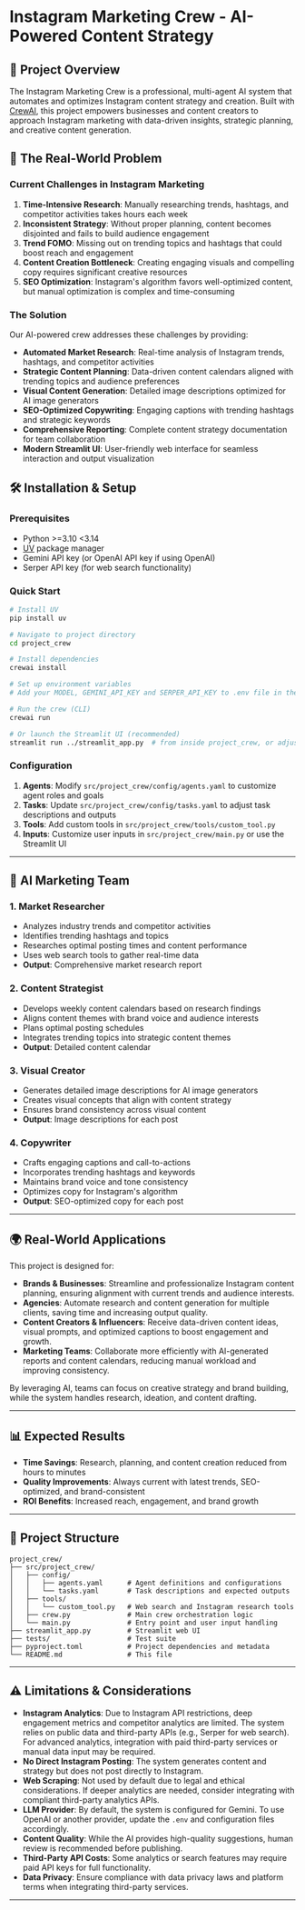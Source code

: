 # Instagram Marketing Crew - AI-Powered Content Strategy

## 🚀 Project Overview

The Instagram Marketing Crew is a professional, multi-agent AI system that automates and optimizes Instagram content strategy and creation. Built with [CrewAI](https://crewai.com), this project empowers businesses and content creators to approach Instagram marketing with data-driven insights, strategic planning, and creative content generation.

## 🌟 The Real-World Problem

### Current Challenges in Instagram Marketing

1. **Time-Intensive Research**: Manually researching trends, hashtags, and competitor activities takes hours each week
2. **Inconsistent Strategy**: Without proper planning, content becomes disjointed and fails to build audience engagement
3. **Trend FOMO**: Missing out on trending topics and hashtags that could boost reach and engagement
4. **Content Creation Bottleneck**: Creating engaging visuals and compelling copy requires significant creative resources
5. **SEO Optimization**: Instagram's algorithm favors well-optimized content, but manual optimization is complex and time-consuming

### The Solution

Our AI-powered crew addresses these challenges by providing:

- **Automated Market Research**: Real-time analysis of Instagram trends, hashtags, and competitor activities
- **Strategic Content Planning**: Data-driven content calendars aligned with trending topics and audience preferences
- **Visual Content Generation**: Detailed image descriptions optimized for AI image generators
- **SEO-Optimized Copywriting**: Engaging captions with trending hashtags and strategic keywords
- **Comprehensive Reporting**: Complete content strategy documentation for team collaboration
- **Modern Streamlit UI**: User-friendly web interface for seamless interaction and output visualization

## 🛠️ Installation & Setup

### Prerequisites

- Python >=3.10 <3.14
- [UV](https://docs.astral.sh/uv/) package manager
- Gemini API key (or OpenAI API key if using OpenAI)
- Serper API key (for web search functionality)

### Quick Start

```bash
# Install UV
pip install uv

# Navigate to project directory
cd project_crew

# Install dependencies
crewai install

# Set up environment variables
# Add your MODEL, GEMINI_API_KEY and SERPER_API_KEY to .env file in the project root

# Run the crew (CLI)
crewai run

# Or launch the Streamlit UI (recommended)
streamlit run ../streamlit_app.py  # from inside project_crew, or adjust path as needed
```

### Configuration

1. **Agents**: Modify `src/project_crew/config/agents.yaml` to customize agent roles and goals
2. **Tasks**: Update `src/project_crew/config/tasks.yaml` to adjust task descriptions and outputs
3. **Tools**: Add custom tools in `src/project_crew/tools/custom_tool.py`
4. **Inputs**: Customize user inputs in `src/project_crew/main.py` or use the Streamlit UI

---

## 🤖 AI Marketing Team

### 1. Market Researcher

- Analyzes industry trends and competitor activities
- Identifies trending hashtags and topics
- Researches optimal posting times and content performance
- Uses web search tools to gather real-time data
- **Output**: Comprehensive market research report

### 2. Content Strategist

- Develops weekly content calendars based on research findings
- Aligns content themes with brand voice and audience interests
- Plans optimal posting schedules
- Integrates trending topics into strategic content themes
- **Output**: Detailed content calendar

### 3. Visual Creator

- Generates detailed image descriptions for AI image generators
- Creates visual concepts that align with content strategy
- Ensures brand consistency across visual content
- **Output**: Image descriptions for each post

### 4. Copywriter

- Crafts engaging captions and call-to-actions
- Incorporates trending hashtags and keywords
- Maintains brand voice and tone consistency
- Optimizes copy for Instagram's algorithm
- **Output**: SEO-optimized copy for each post

---

## 🌍 Real-World Applications

This project is designed for:

- **Brands & Businesses**: Streamline and professionalize Instagram content planning, ensuring alignment with current trends and audience interests.
- **Agencies**: Automate research and content generation for multiple clients, saving time and increasing output quality.
- **Content Creators & Influencers**: Receive data-driven content ideas, visual prompts, and optimized captions to boost engagement and growth.
- **Marketing Teams**: Collaborate more efficiently with AI-generated reports and content calendars, reducing manual workload and improving consistency.

By leveraging AI, teams can focus on creative strategy and brand building, while the system handles research, ideation, and content drafting.

---

## 📊 Expected Results

- **Time Savings**: Research, planning, and content creation reduced from hours to minutes
- **Quality Improvements**: Always current with latest trends, SEO-optimized, and brand-consistent
- **ROI Benefits**: Increased reach, engagement, and brand growth

---

## 📁 Project Structure

```
project_crew/
├── src/project_crew/
│   ├── config/
│   │   ├── agents.yaml      # Agent definitions and configurations
│   │   └── tasks.yaml       # Task descriptions and expected outputs
│   ├── tools/
│   │   └── custom_tool.py   # Web search and Instagram research tools
│   ├── crew.py              # Main crew orchestration logic
│   └── main.py              # Entry point and user input handling
├── streamlit_app.py         # Streamlit web UI
├── tests/                   # Test suite
├── pyproject.toml           # Project dependencies and metadata
└── README.md                # This file
```

---

## ⚠️ Limitations & Considerations

- **Instagram Analytics**: Due to Instagram API restrictions, deep engagement metrics and competitor analytics are limited. The system relies on public data and third-party APIs (e.g., Serper for web search). For advanced analytics, integration with paid third-party services or manual data input may be required.
- **No Direct Instagram Posting**: The system generates content and strategy but does not post directly to Instagram.
- **Web Scraping**: Not used by default due to legal and ethical considerations. If deeper analytics are needed, consider integrating with compliant third-party analytics APIs.
- **LLM Provider**: By default, the system is configured for Gemini. To use OpenAI or another provider, update the `.env` and configuration files accordingly.
- **Content Quality**: While the AI provides high-quality suggestions, human review is recommended before publishing.
- **Third-Party API Costs**: Some analytics or search features may require paid API keys for full functionality.
- **Data Privacy**: Ensure compliance with data privacy laws and platform terms when integrating third-party services.

---

